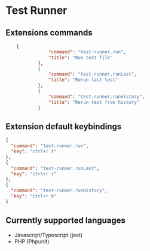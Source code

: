 # Test Runner

## Extensions commands

```json
	{
				"command": "test-runner.run",
				"title": "Run test file"
			},
			{
				"command": "test-runner.runLast",
				"title": "Rerun last test"
			},
			{
				"command": "test-runner.runHistory",
				"title": "Rerun test from history"
			}
```


## Extension default keybindings

```json
{
  "command": "test-runner.run",
  "key": "ctrl+r t"
},
{
  "command": "test-runner.runLast",
  "key": "ctrl+r r"
},
{
  "command": "test-runner.runHistory",
  "key": "ctrl+r h"
}
```

## Currently supported languages
- Javascript/Typescript (jest)
- PHP (Phpunit)
